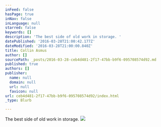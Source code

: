 ```yaml
---
inFeed: false
hasPage: true
inNav: false
inLanguage: null
starred: false
keywords: []
description: 'The best side of old work in storage. '
datePublished: '2016-03-28T21:00:42.177Z'
dateModified: '2016-03-28T21:00:00.840Z'
title: Collin Asmus
author: []
sourcePath: _posts/2016-03-28-ceb4d481-2f17-47bb-b9f6-095708574d92.md
published: true
authors: []
publisher:
  name: null
  domain: null
  url: null
  favicon: null
url: ceb4d481-2f17-47bb-b9f6-095708574d92/index.html
_type: Blurb

---
```

The best side of old work in storage. ![](https://the-grid-user-content.s3-us-west-2.amazonaws.com/ba3154fe-b313-4388-95dd-994ece742469.jpg)